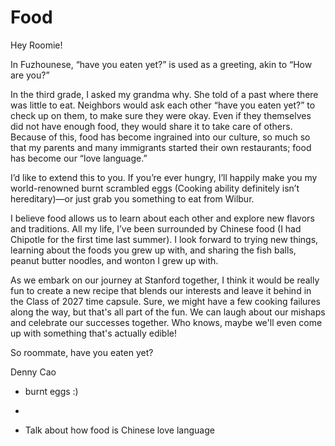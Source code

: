 # Food

Hey Roomie!

In Fuzhounese, “have you eaten yet?” is used as a greeting, akin to “How are you?” 

In the third grade, I asked my grandma why. She told of a past where there was little to eat. Neighbors would ask each other “have you eaten yet?” to check up on them, to make sure they were okay. Even if they themselves did not have enough food, they would share it to take care of others. Because of this, food has become ingrained into our culture, so much so that my parents and many immigrants started their own restaurants; food has become our “love language.” 

I’d like to extend this to you. If you’re ever hungry, I’ll happily make you my world-renowned burnt scrambled eggs (Cooking ability definitely isn’t hereditary)—or just grab you something to eat from Wilbur. 

I believe food allows us to learn about each other and explore new flavors and traditions. All my life, I’ve been surrounded by Chinese food (I had Chipotle for the first time last summer). I look forward to trying new things, learning about the foods you grew up with, and sharing the fish balls, peanut butter noodles, and wonton I grew up with. 

As we embark on our journey at Stanford together, I think it would be really fun to create a new recipe that blends our interests and leave it behind in the Class of 2027 time capsule. Sure, we might have a few cooking failures along the way, but that's all part of the fun. We can laugh about our mishaps and celebrate our successes together. Who knows, maybe we'll even come up with something that's actually edible!

So roommate, have you eaten yet?

Denny Cao



- burnt eggs :)
- 


- Talk about how food is Chinese love language



